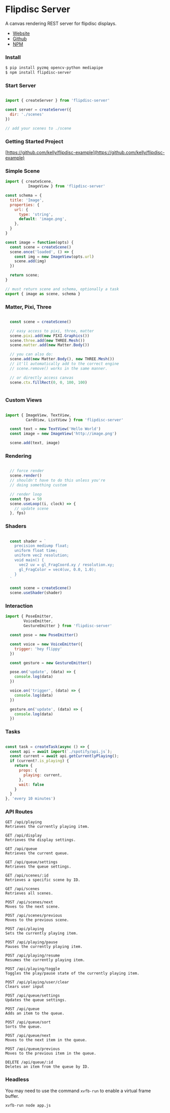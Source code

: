 # Flipdisc Server

A canvas rendering REST server for flipdisc displays.

- [Website](https://flipdisc.io/)
- [Github](http://www.github.com/kelly/flipserver)
- [NPM](https://www.npmjs.com/package/flipserver)

### Install

```bash
$ pip install pyzmq opencv-python mediapipe
$ npm install flipdisc-server
```


### Start Server

```js

import { createServer } from 'flipdisc-server' 

const server = createServer({
  dir: './scenes'
})

// add your scenes to ./scene

```

### Getting Started Project

[https://github.com/kelly/flipdisc-example](https://github.com/kelly/flipdisc-example)


### Simple Scene 

```js
import { createScene, 
          ImageView } from 'flipdisc-server'

const schema = {
  title: 'Image',
  properties: {
    url: {
      type: 'string',
      default: 'image.png',
    },
  }
}

const image = function(opts) {
  const scene = createScene()
  scene.once('loaded', () => {
    const img = new ImageView(opts.url)
    scene.add(img)
  })

  return scene;
}

// must return scene and schema, optionally a task
export { image as scene, schema }
```



### Matter, Pixi, Three

```js

  const scene = createScene()

  // easy access to pixi, three, matter
  scene.pixi.add(new PIXI.Graphics())
  scene.three.add(new THREE.Mesh())
  scene.matter.add(new Matter.Body())

  // you can also do:
  scene.add(new Matter.Body(), new THREE.Mesh())
  // it'll automatically add to the correct engine
  // scene.remove() works in the same manner.

  // or directly access canvas
  scene.ctx.fillRect(0, 0, 100, 100)
  
```

### Custom Views

```js

import { ImageView, TextView, 
         CardView, ListView } from 'flipdisc-server'

  const text = new TextView('Hello World')
  const image = new ImageView('http://image.png')

  scene.add(text, image)

```


### Rendering

```js

  // force render
  scene.render()
  // shouldn't have to do this unless you're 
  // doing something custom

  // render loop
  const fps = 50
  scene.useLoop((i, clock) => {
    // update scene
  }, fps)

```

### Shaders

```js

  const shader = `
    precision mediump float;
    uniform float time;
    uniform vec2 resolution;
    void main() {
      vec2 uv = gl_FragCoord.xy / resolution.xy;
      gl_FragColor = vec4(uv, 0.0, 1.0);
    }
  `

  const scene = createScene()
  scene.useShader(shader)

```

### Interaction

```js
import { PoseEmitter, 
        VoiceEmitter, 
        GestureEmitter } from 'flipdisc-server'

  const pose = new PoseEmitter()

  const voice = new VoiceEmitter({
    trigger: 'hey flippy'
  })

  const gesture = new GestureEmitter()

  pose.on('update', (data) => {
    console.log(data)
  })

  voice.on('trigger', (data) => {
    console.log(data)
  })

  gesture.on('update', (data) => {
    console.log(data)
  })

```

### Tasks

```js

const task = createTask(async () => {
  const api = await import(`./spotify/api.js`);
  const current = await api.getCurrentlyPlaying();
  if (current?.is_playing) {
    return {
      props: {
        playing: current,
      },
      wait: false
    }
  }
}, 'every 10 minutes')


```

### API Routes

```
GET /api/playing
Retrieves the currently playing item.

GET /api/display
Retrieves the display settings.

GET /api/queue
Retrieves the current queue.

GET /api/queue/settings
Retrieves the queue settings.

GET /api/scenes/:id
Retrieves a specific scene by ID.

GET /api/scenes
Retrieves all scenes.

POST /api/scenes/next
Moves to the next scene.

POST /api/scenes/previous
Moves to the previous scene.

POST /api/playing
Sets the currently playing item.

POST /api/playing/pause
Pauses the currently playing item.

POST /api/playing/resume
Resumes the currently playing item.

POST /api/playing/toggle
Toggles the play/pause state of the currently playing item.

POST /api/playing/user/clear
Clears user input

POST /api/queue/settings
Updates the queue settings.

POST /api/queue
Adds an item to the queue.

POST /api/queue/sort
Sorts the queue.

POST /api/queue/next
Moves to the next item in the queue.

POST /api/queue/previous
Moves to the previous item in the queue.

DELETE /api/queue/:id
Deletes an item from the queue by ID.
```

### Headless

You may need to use the command `xvfb-run` to enable a virtual frame buffer. 

```bash
xvfb-run node app.js
```